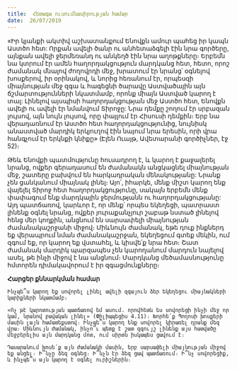 ```yaml
---
title:  Հետագա ուսումնասիրության համար
date:  26/07/2019
---
```


«Իր կյանքի ակտիվ աշխատանքում Ենովքն ամուր պահեց իր կապն Աստծո հետ: Որքան ավելի ծանր ու անհետաձգելի էին նրա գործերը, այնքան ավելի ջերմեռանդ ու անկեղծ էին նրա աղոթքները։ Երբեմն նա կտրում էր ամեն հաղորդակցություն մարդկանց հետ, հետո, որոշ ժամանակ մնալով ժողովրդի մեջ, խրատում էր նրանց՝ օգնելով խոսքերով, իր օրինակով, և նորից հեռանում էր, որպեսզի միայնության մեջ զգա և հագեցնի ծարավը Աստվածային այն ճշմարտությունների նկատմամբ, որոնք միայն Աստված կարող է տալ: Լինելով այսպիսի հաղորդակցության մեջ Աստծո հետ, Ենովքն ավելի ու ավելի էր նմանվում Տիրոջը: Նրա դեմքը շողում էր սրբազան լույսով, այն նույն լույսով, որը փայլում էր Հիսուսի դեմքին։ Երբ նա վերադառնում էր Աստծո հետ հաղորդակցությունից, նույնիսկ անաստված մարդիկ երկյուղով էին նայում նրա երեսին, որի վրա հանգչում էր երկնքի կնիքը» (Էլեն Ուայթ, Ավետարանի գործիչներ, էջ 52)։

Թեև Ենովքի պատմությունը հուսադրող է, և կարող է քաջալերել նրանց, ովքեր գերադասում են ժամանակն անցկացնել միայնության մեջ, շատերը բախվում են հարկադրական մենակությանը: Նրանք չեն ցանկանում միայնակ լինել։ Այո՛, իհարկե, մենք միշտ կարող ենք վայելել Տիրոջ հետ հաղորդակցությունը, սակայն երբեմն մենք փափագում ենք մարդկային ջերմությանն ու հաղորդակցությանը: Այդ պատճառով, կարևոր է, որ մենք՝ որպես եկեղեցի, պատրաստ լինենք օգնել նրանց, ովքեր յուրաքանչյուր շաբաթ նստած լինելով հենց մեր կողքին, անցնում են սարսափելի միայնության ժամանակաշրջանի միջով։ Միևնույն ժամանակ, եթե դուք ինքներդ եք վերապրում նման ժամանակաշրջան, եկեղեցում գտեք մեկին, ում զգում եք, որ կարող եք վստահել, և կիսվե՛ք նրա հետ։ Շատ ժամանակ մարդիկ պարզապես չեն կարողանում մարդուն նայելով ասել, թե ինչի միջով է նա անցնում։ Մարդկանց մեծամասնությունը հմտորեն դիմակավորում է իր զգացմունքները։

**Հարցեր քննարկման համար**

`Ինչպե՞ս կարող եք սովորել լինել ավելի զգայուն ձեր եկեղեցու միայնակների կարիքների նկատմամբ։`

`«Ոչ թէ կարոտության պատճառով եմ ասում. որովհետև ես սովորեցի ինչի մեջ որ կամ, նրանով բավական լինել» (Փիլիպպեցիս 4.11)։ Խորհե՛ք Պողոսի խոսքերի մասին լայն համատեքստով։ Ինչպե՞ս կարող ենք սովորել կիրառել դրանք մեզ վրա։ Միևնույն ժամանակ, ինչո՞ւ պետք է շատ զգույշ լինենք այս հատվածը մեջբերելիս այն մարդկանց մոտ, ում սիրտն իսկապես ցավում է։`

`Դասարանում խոսե՛ք այն ժամանակի մասին, երբ սարսափելի միայնության միջով եք անցել։ Ի՞նչը ձեզ օգնեց։ Ի՞նչն էր ձեզ ցավ պատճառում։ Ի՞նչ սովորեցիք, և ինչպե՞ս այն կարող է օգնել ուրիշներին։`